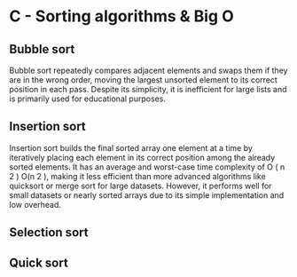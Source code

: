 # C - Sorting algorithms & Big O


## Bubble sort

Bubble sort repeatedly compares adjacent elements and swaps them if they are in the wrong order, moving the largest unsorted element to its correct position in each pass. Despite its simplicity, it is inefficient for large lists and is primarily used for educational purposes.

## Insertion sort
Insertion sort builds the final sorted array one element at a time by iteratively placing each element in its correct position among the already sorted elements. It has an average and worst-case time complexity of 
O
(
n
2
)
O(n 
2
 ), making it less efficient than more advanced algorithms like quicksort or merge sort for large datasets. However, it performs well for small datasets or nearly sorted arrays due to its simple implementation and low overhead.

## Selection sort


## Quick sort


